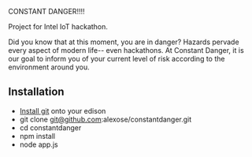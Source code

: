 CONSTANT DANGER!!!!

Project for Intel IoT hackathon.

Did you know that at this moment, you are in danger? Hazards pervade every aspect of modern life-- even hackathons. At Constant Danger, it is our goal to inform you of your current level of risk according to the environment around you.

## Installation

* [Install git](https://github.com/mashery/edison-guides/wiki/Installing-Git-on-Intel-Edison) onto your edison
* git clone git@github.com:alexose/constantdanger.git
* cd constantdanger
* npm install
* node app.js
